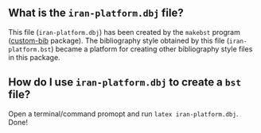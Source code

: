 ## What is the `iran-platform.dbj` file?
This file (`iran-platform.dbj`) has been created by the `makebst` program ([custom-bib](https://ctan.org/pkg/custom-bib) package). The bibliography style obtained by this file (`iran-platform.bst`) became a platform for creating other bibliography style files in this package.

## How do I use `iran-platform.dbj` to create a `bst` file?
Open a terminal/command promopt and run `latex iran-platform.dbj`. Done!
